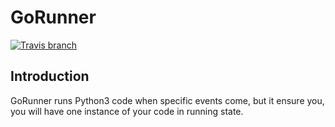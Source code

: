 # GoRunner
[![Travis branch](https://img.shields.io/travis/PlatformWG/GoRunner/master.svg?style=flat-square)](https://travis-ci.org/PlatformWG/GoRunner)

## Introduction
GoRunner runs Python3 code when specific events come, but it ensure you, you will have one instance of your code in running state.
